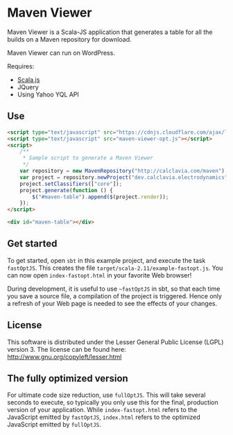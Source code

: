 # Maven Viewer
Maven Viewer is a Scala-JS application that generates a table for all the builds on a Maven repository for download.

Maven Viewer can run on WordPress.

Requires:
* [Scala.js](https://www.scala-js.org/)
* JQuery
* Using Yahoo YQL API

## Use
```html
<script type="text/javascript" src="https://cdnjs.cloudflare.com/ajax/libs/jquery/3.0.0-alpha1/jquery.min.js"></script>
<script type="text/javascript" src="maven-viewer-opt.js"></script>
<script>
    /**
     * Sample script to generate a Maven Viewer
     */
    var repository = new MavenRepository("http://calclavia.com/maven");
    var project = repository.newProject("dev.calclavia.electrodynamics", "electrodynamics");
    project.setClassifiers(["core"]);
    project.generate(function () {
        $("#maven-table").append($(project.render));
    });
</script>

<div id="maven-table"></div>
```

## Get started

To get started, open `sbt` in this example project, and execute the task
`fastOptJS`. This creates the file `target/scala-2.11/example-fastopt.js`.
You can now open `index-fastopt.html` in your favorite Web browser!

During development, it is useful to use `~fastOptJS` in sbt, so that each
time you save a source file, a compilation of the project is triggered.
Hence only a refresh of your Web page is needed to see the effects of your
changes.

## License
This software is distributed under the Lesser General Public License (LGPL) version 3. The license can be found here: http://www.gnu.org/copyleft/lesser.html

## The fully optimized version
For ultimate code size reduction, use `fullOptJS`. This will take several
seconds to execute, so typically you only use this for the final, production
version of your application. While `index-fastopt.html` refers to the
JavaScript emitted by `fastOptJS`, `index.html` refers to the optimized
JavaScript emitted by `fullOptJS`.
